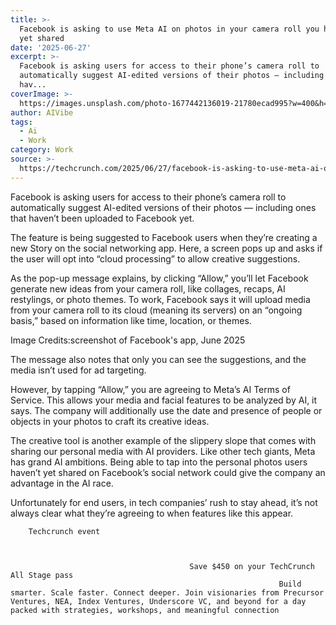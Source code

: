 ```yaml
---
title: >-
  Facebook is asking to use Meta AI on photos in your camera roll you haven’t
  yet shared
date: '2025-06-27'
excerpt: >-
  Facebook is asking users for access to their phone’s camera roll to
  automatically suggest AI-edited versions of their photos — including ones that
  hav...
coverImage: >-
  https://images.unsplash.com/photo-1677442136019-21780ecad995?w=400&h=200&fit=crop&auto=format
author: AIVibe
tags:
  - Ai
  - Work
category: Work
source: >-
  https://techcrunch.com/2025/06/27/facebook-is-asking-to-use-meta-ai-on-photos-in-your-camera-roll-you-havent-yet-shared/
---
```

Facebook is asking users for access to their phone’s camera roll to automatically suggest AI-edited versions of their photos — including ones that haven’t been uploaded to Facebook yet. 

The feature is being suggested to Facebook users when they’re creating a new Story on the social networking app. Here, a screen pops up and asks if the user will opt into “cloud processing” to allow creative suggestions. 


	
	




	
	



As the pop-up message explains, by clicking “Allow,” you’ll let Facebook generate new ideas from your camera roll, like collages, recaps, AI restylings, or photo themes. To work, Facebook says it will upload media from your camera roll to its cloud (meaning its servers) on an “ongoing basis,” based on information like time, location, or themes.

Image Credits:screenshot of Facebook's app, June 2025

The message also notes that only you can see the suggestions, and the media isn’t used for ad targeting. 

However, by tapping “Allow,” you are agreeing to Meta’s AI Terms of Service. This allows your media and facial features to be analyzed by AI, it says. The company will additionally use the date and presence of people or objects in your photos to craft its creative ideas.

The creative tool is another example of the slippery slope that comes with sharing our personal media with AI providers. Like other tech giants, Meta has grand AI ambitions. Being able to tap into the personal photos users haven’t yet shared on Facebook’s social network could give the company an advantage in the AI race. 

Unfortunately for end users, in tech companies’ rush to stay ahead, it’s not always clear what they’re agreeing to when features like this appear.

	
		
					
		Techcrunch event
		
			
				
											Save $450 on your TechCrunch All Stage pass
																Build smarter. Scale faster. Connect deeper. Join visionaries from Precursor Ventures, NEA, Index Ventures, Underscore VC, and beyond for a day packed with strategies, workshops, and meaningful connection
